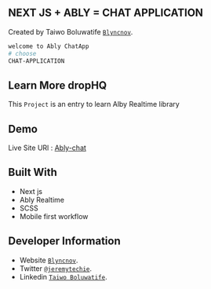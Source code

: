 ## NEXT JS + ABLY = CHAT APPLICATION

Created by Taiwo Boluwatife [`Blyncnov`](https://pro-blyncnov.vercel.app/).

```bash
welcome to Ably ChatApp
# choose
CHAT-APPLICATION
```

## Learn More dropHQ

This `Project` is an entry to learn Alby Realtime library

## Demo

Live Site URl : [Ably-chat](https://ably-nextjs-chat-app.vercel.app/)

## Built With

- Next js
- Ably Realtime
- SCSS
- Mobile first workflow

## Developer Information

- Website [`Blyncnov`](https://blyncnov.com/).
- Twitter [`@jeremytechie`](https://twitter.com/jeremytechie).
- Linkedin [`Taiwo Boluwatife`](https://linkedin.com/in/blyncnov).
